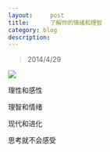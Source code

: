 ```yaml
---
layout:     post
title:      了解你的情绪和理智
category: blog
description: 
---
```



>2014/4/29

![](../images/other/windows.jpg)



理性和感性

理智和情绪

现代和进化

思考就不会感受
